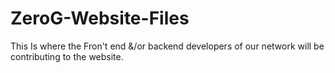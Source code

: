 # ZeroG-Website-Files
This Is where the Fron't end &amp;/or backend developers of our network will be contributing to the website.

